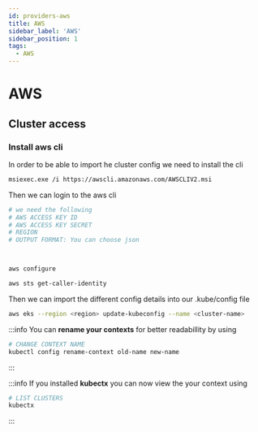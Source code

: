 ```yaml
---
id: providers-aws
title: AWS
sidebar_label: 'AWS'
sidebar_position: 1
tags:
  - AWS
---
```



# AWS


## Cluster access 

### Install aws cli 

In order to be able to import he cluster config we need to install the cli

```bash title='aws cli'
msiexec.exe /i https://awscli.amazonaws.com/AWSCLIV2.msi
```


Then we can login to the aws cli 
``` bash 
# we need the following 
# AWS ACCESS KEY ID 
# AWS ACCESS KEY SECRET
# REGION
# OUTPUT FORMAT: You can choose json 



aws configure

aws sts get-caller-identity
```


Then we can import the different config details into our .kube/config file 
```bash
aws eks --region <region> update-kubeconfig --name <cluster-name>
```

:::info 
You can **rename your contexts** for better readabillity by using 
```bash 
# CHANGE CONTEXT NAME
kubectl config rename-context old-name new-name 
```
:::


:::info 
If you installed **kubectx** you can now view the your context using 
```bash 
# LIST CLUSTERS
kubectx 
```
:::
